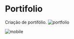 # Portifolio
Criação de portifólio. 
![portfolio](https://user-images.githubusercontent.com/87791471/211169689-c1f9e1e8-8243-4b48-ae52-1c79fa693837.png)

![mobile](https://user-images.githubusercontent.com/87791471/211169702-9334d317-ccd5-4e61-8656-fcfad7ea5bb0.gif)
